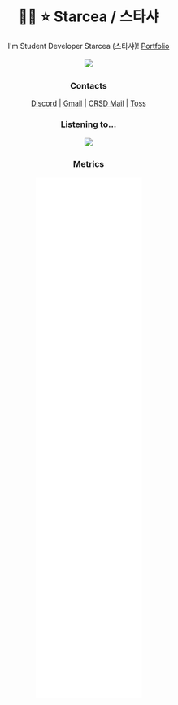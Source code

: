 <h1 align="center">🏳️‍⚧️ ⭐ Starcea / 스타샤</h1>
<p align="center">
  I'm Student Developer Starcea (스타샤)!
  <a href="https://starcea.vercel.app">Portfolio</a>
  <br>
  <br>
  <a href="https://solved.ac/starcea">
    <img src="http://mazassumnida.wtf/api/v2/generate_badge?boj=starcea">
  </a>
</p>

<h3 align="center">Contacts</h3>
<p align="center">
  <a href="https://discord.gg/APKV8NF8Wd">Discord</a>
  |
  <a href="mailto:stardev.uwu@gmail.com">Gmail</a>
  |
  <a href="mailto:star@crsd.team">CRSD Mail</a>
  |
  <a href="https://toss.me/starcea">Toss</a>
</p>

<h3 align="center">Listening to...</h3>
<p align="center">
  <a href="https://spotify-github-profile.vercel.app/api/view.svg?uid=31wxyhzs4wg6zkqantkudtvkg364&redirect=true">
    <img src="https://spotify-github-profile.vercel.app/api/view.svg?uid=31wxyhzs4wg6zkqantkudtvkg364&cover_image=true&theme=natemoo-re&show_offline=true&background_color=121212&interchange=true&bar_color=53b14f&bar_color_cover=false">
  </a>
</p>

<h3 align="center">Metrics</h3>
<p align="center">
  <a href="https://github.com/lowlighter/metrics">
    <img src="/github-metrics.svg">
  </a>
</p>

